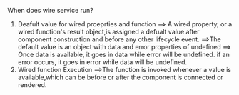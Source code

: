 When does wire service run?
1. Deafult value for wired proeprties and function
   ==> A wired property, or a wired function's result object,is assigned a defualt 
       value after component construction and before any other lifecycle event.
   ==>The default value is an object with data and error properties of undefined
   ==> Once data is available, it goes in data while error will be undefined. if an           error occurs, it goes in error while data will be undefined.
2. Wired function Execution
  ==>The function is invoked whenever a value is available,which can be before or           after the component is connected or rendered.
